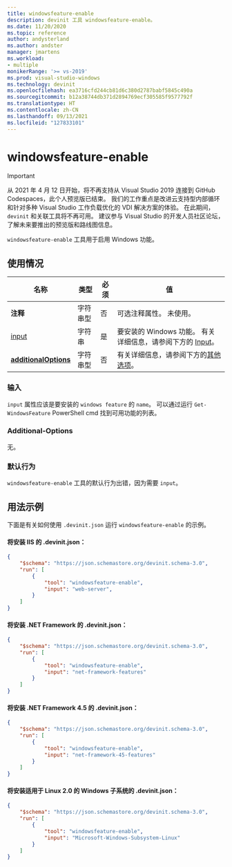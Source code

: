 ```yaml
---
title: windowsfeature-enable
description: devinit 工具 windowsfeature-enable。
ms.date: 11/20/2020
ms.topic: reference
author: andysterland
ms.author: andster
manager: jmartens
ms.workload:
- multiple
monikerRange: '>= vs-2019'
ms.prod: visual-studio-windows
ms.technology: devinit
ms.openlocfilehash: ea3716cfd244cb81d6c380d2787babf5845c490a
ms.sourcegitcommit: b12a38744db371d2894769ecf305585f9577792f
ms.translationtype: HT
ms.contentlocale: zh-CN
ms.lasthandoff: 09/13/2021
ms.locfileid: "127833101"
---
```

# <a name="windowsfeature-enable"></a>windowsfeature-enable

> [!IMPORTANT]
> 从 2021 年 4 月 12 日开始，将不再支持从 Visual Studio 2019 连接到 GitHub Codespaces，此个人预览版已结束。 我们的工作重点是改进云支持型内部循环和针对多种 Visual Studio 工作负载优化的 VDI 解决方案的体验。 在此期间，`devinit` 和关联工具将不再可用。 建议参与 Visual Studio 的开发人员社区论坛，了解未来要推出的预览版和路线图信息。

`windowsfeature-enable` 工具用于启用 Windows 功能。

## <a name="usage"></a>使用情况

| 名称                                             | 类型   | 必须 | 值                                                                    |
|--------------------------------------------------|--------|----------|--------------------------------------------------------------------------|
| **注释**                                     | 字符串型 | 否       | 可选注释属性。 未使用。                                    |
| [input](#input)                              | 字符串 | 是      | 要安装的 Windows 功能。 有关详细信息，请参阅下方的 [Input](#input)。   |
| [**additionalOptions**](#additional-options)     | 字符串型 | 否       | 有关详细信息，请参阅下方的[其他选项](#additional-options)。         |

### <a name="input"></a>输入

`input` 属性应该是要安装的 `windows feature` 的 `name`。 可以通过运行 `Get-WindowsFeature` PowerShell cmd 找到可用功能的列表。

### <a name="additional-options"></a>Additional-Options

无。

### <a name="default-behavior"></a>默认行为

`windowsfeature-enable` 工具的默认行为出错，因为需要 `input`。

## <a name="example-usage"></a>用法示例
下面是有关如何使用 `.devinit.json` 运行 `windowsfeature-enable` 的示例。

#### <a name="devinitjson-that-will-install-iis"></a>将安装 IIS 的 .devinit.json：
```json
{
    "$schema": "https://json.schemastore.org/devinit.schema-3.0",
    "run": [
        {
            "tool": "windowsfeature-enable",
            "input": "web-server",
        }
    ]
}
```

#### <a name="devinitjson-that-will-install-the-net-framework"></a>将安装 .NET Framework 的 .devinit.json：
```json
{
    "$schema": "https://json.schemastore.org/devinit.schema-3.0",
    "run": [
        {
            "tool": "windowsfeature-enable",
            "input": "net-framework-features"
        }
    ]
}
```

#### <a name="devinitjson-that-will-install-the-net-framework-45"></a>将安装 .NET Framework 4.5 的 .devinit.json：
```json
{
    "$schema": "https://json.schemastore.org/devinit.schema-3.0",
    "run": [
        {
            "tool": "windowsfeature-enable",
            "input": "net-framework-45-features"
        }
    ]
}
```

#### <a name="devinitjson-that-will-install-the-windows-subsystem-for-linux-20"></a>将安装适用于 Linux 2.0 的 Windows 子系统的 .devinit.json：
```json
{
    "$schema": "https://json.schemastore.org/devinit.schema-3.0",
    "run": [
        {
            "tool": "windowsfeature-enable",
            "input": "Microsoft-Windows-Subsystem-Linux"
        }
    ]
}
```
